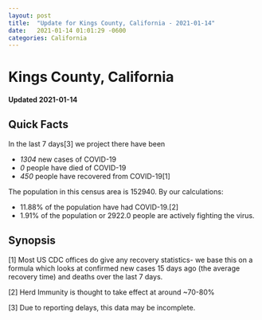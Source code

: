 ```yaml
---
layout: post
title:  "Update for Kings County, California - 2021-01-14"
date:   2021-01-14 01:01:29 -0600
categories: California
---
```


# Kings County, California
#### Updated 2021-01-14

## Quick Facts

In the last 7 days[3] we project there have been
- *1304* new cases of COVID-19
- *0* people have died of COVID-19
- *450* people have recovered from COVID-19[1]

The population in this census area is 152940. By our calculations:
- 11.88% of the population have had COVID-19.[2]
- 1.91% of the population or 2922.0 people are actively fighting the virus.

## Synopsis




[1] Most US CDC offices do give any recovery statistics- we base this on a formula which looks at confirmed new cases
15 days ago (the average recovery time) and deaths over the last 7 days.

[2] Herd Immunity is thought to take effect at around ~70-80%

[3] Due to reporting delays, this data may be incomplete.
 
    